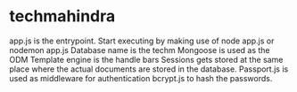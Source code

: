 # techmahindra

app.js is the entrypoint. Start executing by making use of node app.js or nodemon app.js
Database name is the techm
Mongoose is used as the ODM
Template engine is the handle bars
Sessions gets stored at the same place where the actual documents are stored in the database.
Passport.js is used as middleware for authentication
bcrypt.js to hash the passwords.
